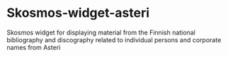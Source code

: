 # Skosmos-widget-asteri
Skosmos widget for displaying material from the Finnish national bibliography and discography related to individual persons and corporate names from Asteri 
